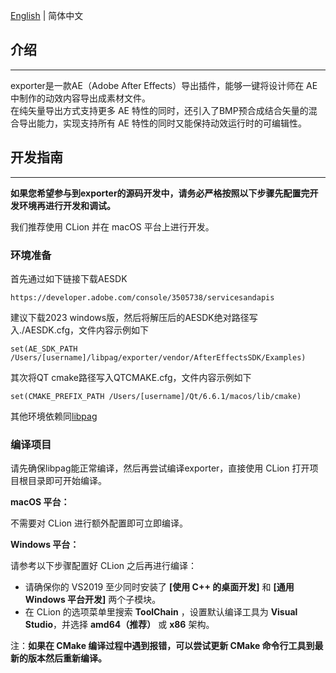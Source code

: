 [English](./README.md) | 简体中文

## 介绍
***

exporter是一款AE（Adobe After Effects）导出插件，能够一键将设计师在 AE 中制作的动效内容导出成素材文件。  
在纯矢量导出方式支持更多 AE 特性的同时，还引入了BMP预合成结合矢量的混合导出能力，实现支持所有 AE 特性的同时又能保持动效运行时的可编辑性。

## 开发指南
***

**如果您希望参与到exporter的源码开发中，请务必严格按照以下步骤先配置完开发环境再进行开发和调试。**

我们推荐使用 CLion 并在 macOS 平台上进行开发。

### 环境准备

首先通过如下链接下载AESDK

`https://developer.adobe.com/console/3505738/servicesandapis`

建议下载2023 windows版，然后将解压后的AESDK绝对路径写入./AESDK.cfg，文件内容示例如下

`set(AE_SDK_PATH /Users/[username]/libpag/exporter/vendor/AfterEffectsSDK/Examples)`

其次将QT cmake路径写入QTCMAKE.cfg，文件内容示例如下

`set(CMAKE_PREFIX_PATH /Users/[username]/Qt/6.6.1/macos/lib/cmake)`

其他环境依赖同[libpag](../README.zh_CN.md)

### 编译项目

请先确保libpag能正常编译，然后再尝试编译exporter，直接使用 CLion 打开项目根目录即可开始编译。

**macOS 平台：**

不需要对 CLion 进行额外配置即可立即编译。

**Windows 平台：**

请参考以下步骤配置好 CLion 之后再进行编译：

- 请确保你的 VS2019 至少同时安装了 **[使用 C++ 的桌面开发]** 和 **[通用 Windows 平台开发]** 两个子模块。
- 在 CLion 的选项菜单里搜索 **ToolChain** ，设置默认编译工具为 **Visual Studio**，并选择 **amd64（推荐）** 或 **x86** 架构。

注：**如果在 CMake 编译过程中遇到报错，可以尝试更新 CMake 命令行工具到最新的版本然后重新编译。**